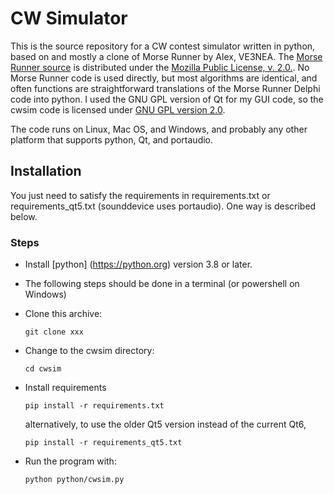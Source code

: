# CW Simulator

This is the source repository for a CW contest
simulator written in python, based on and mostly a clone of
Morse Runner by Alex, VE3NEA.
The [Morse Runner source](https://github.com/VE3NEA/MorseRunner)
is distributed  under the [Mozilla Public
License, v. 2.0.](http://mozilla.org/MPL/2.0/). No Morse Runner
code is used directly, but most algorithms are identical,
and often functions are straightforward
translations of the Morse Runner Delphi code
into python. I used
the GNU GPL version of Qt
for my GUI code, so the cwsim code is licensed under
[GNU GPL version
2.0](https://www.gnu.org/licenses/old-licenses/gpl-2.0.en.html).

The code runs on Linux, Mac OS, and Windows, and probably any
other platform that supports python, Qt, and portaudio.

## Installation

You just need to satisfy the
requirements in requirements.txt or requirements_qt5.txt
(sounddevice uses portaudio). One way is described below.

### Steps
- Install [python] (https://python.org) version 3.8 or later. 
- The following steps should be done in a terminal (or powershell on Windows)
- Clone this archive:

    `git clone xxx`
- Change to the cwsim directory:

  `cd cwsim`

- Install requirements

  `pip install -r requirements.txt`

   alternatively, to use the older Qt5 version instead of the current Qt6,

  `pip install -r requirements_qt5.txt`

- Run the program with:

  `python python/cwsim.py`
